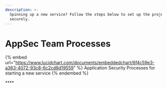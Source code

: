 ```yaml
---
description: >-
  Spinning up a new service? Follow the steps below to set up the project
  securely.
---
```


# AppSec Team Processes

{% embed url="https://www.lucidchart.com/documents/embeddedchart/6f4c59e3-a363-4072-93c8-6c2cd8d19559" %}
Application Security Processes for starting a new service
{% endembed %}

\*\*\*\*
